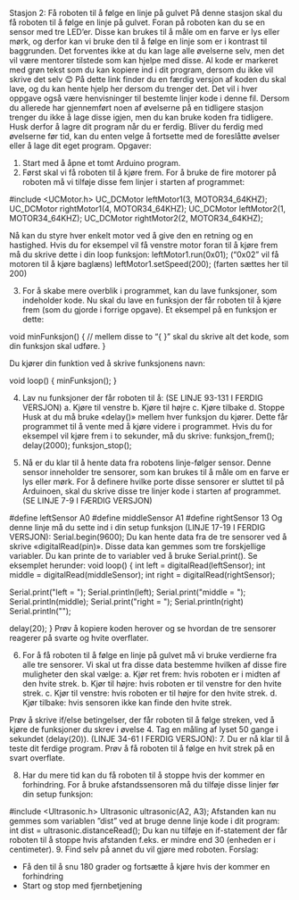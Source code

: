 Stasjon 2: Få roboten til å følge en linje på gulvet
På denne stasjon skal du få roboten til å følge en linje på gulvet. Foran på roboten kan du se en sensor med tre LED’er. Disse kan brukes til å måle om en farve er lys eller mørk, og derfor kan vi bruke den til å følge en linje som er i kontrast til baggrunden. Det forventes ikke at du kan lage alle øvelserne selv, men det vil være mentorer tilstede som kan hjelpe med disse.
Al kode er markeret med grøn tekst som du kan kopiere ind i dit program, dersom du ikke vil skrive det selv 😊
På dette link finder du en færdig versjon af koden du skal lave, og du kan hente hjelp her dersom du trenger det. Det vil i hver oppgave også være henvisninger til bestemte linjer kode i denne fil.
Dersom du allerede har gjennemført noen af øvelserne på en tidligere stasjon trenger du ikke å lage disse igjen, men du kan bruke koden fra tidligere. Husk derfor å lagre dit program når du er ferdig.
Bliver du ferdig med øvelserne før tid, kan du enten velge å fortsette med de foreslåtte øvelser eller å lage dit eget program.
Opgaver:
1.	Start med å åpne et tomt Arduino program.
2.	Først skal vi få roboten til å kjøre frem. For å bruke de fire motorer på roboten må vi tilføje disse fem linjer i starten af programmet:

#include <UCMotor.h>
UC_DCMotor leftMotor1(3, MOTOR34_64KHZ);
UC_DCMotor rightMotor1(4, MOTOR34_64KHZ);
UC_DCMotor leftMotor2(1, MOTOR34_64KHZ);
UC_DCMotor rightMotor2(2, MOTOR34_64KHZ);

Nå kan du styre hver enkelt motor ved å give den en retning og en hastighed. Hvis du for eksempel vil få venstre motor foran til å kjøre frem må du skrive dette i din loop funksjon:
leftMotor1.run(0x01); 			(“0x02” vil få motoren til å kjøre baglæns)
leftMotor1.setSpeed(200);		(farten sættes her til 200)

3.	For å skabe mere overblik i programmet, kan du lave funksjoner, som indeholder kode. Nu skal du lave en funksjon der får roboten til å kjøre frem (som du gjorde i forrige opgave). Et eksempel på en funksjon er dette:

void minFunksjon() {
    // mellem disse to “{ }” skal du skrive alt det kode, som din funksjon skal udføre.
}

Du kjører din funktion ved å skrive funksjonens navn:
	
void loop() {
minFunksjon();
}

4.	Lav nu funksjoner der får roboten til å:		(SE LINJE 93-131 I FERDIG VERSJON)
a.	Kjøre til venstre
b.	Kjøre til højre
c.	Kjøre tilbake
d.	Stoppe
Husk at du må bruke «delay()» mellem hver funksjon du kjører. Dette får programmet til å vente med å kjøre videre i programmet. Hvis du for eksempel vil kjøre frem i to sekunder, må du skrive:
funksjon_frem();
delay(2000);
funksjon_stop();

5.	Nå er du klar til å hente data fra robotens linje-følger sensor. Denne sensor inneholder tre sensorer, som kan brukes til å måle om en farve er lys eller mørk. For å definere hvilke porte disse sensorer er sluttet til på Arduinoen, skal du skrive disse tre linjer kode i starten af programmet. (SE LINJE 7-9 I FÆRDIG VERSJON)

#define leftSensor    A0
#define middleSensor  A1
#define rightSensor   13
Og denne linje må du sette ind i din setup funksjon (LINJE 17-19 I FERDIG VERSJON):
Serial.begin(9600);
Du kan hente data fra de tre sensorer ved å skrive «digitalRead(pin)». Disse data kan gemmes som tre forskjellige variabler. Du kan printe de to variabler ved å bruke Serial.print(). Se eksemplet herunder:
void loop() {
int left = digitalRead(leftSensor); 
int middle = digitalRead(middleSensor);
int right = digitalRead(rightSensor);

Serial.print("left = "); Serial.println(left);
Serial.print("middle = "); Serial.println(middle);
Serial.print("right = "); Serial.println(right)
Serial.println("");

delay(20);
}
	Prøv å kopiere koden herover og se hvordan de tre sensorer reagerer på svarte og hvite overflater.

6.	For å få roboten til å følge en linje på gulvet må vi bruke verdierne fra alle tre sensorer.  Vi skal ut fra disse data bestemme hvilken af disse fire muligheter den skal vælge:
a.	Kjør ret frem: hvis roboten er i midten af den hvite strek.
b.	Kjør til højre: hvis roboten er til venstre for den hvite strek.
c.	Kjør til venstre: hvis roboten er til højre for den hvite strek.
d.	Kjør tilbake: hvis sensoren ikke kan finde den hvite strek.

Prøv å skrive if/else betingelser, der får roboten til å følge streken, ved å kjøre de funksjoner du skrev  i øvelse 4. Tag en måling af lyset 50 gange i sekundet (delay(20)). (LINJE 34-61 I FERDIG VERSJON):
7.	Du er nå klar til å teste dit ferdige program. Prøv å få roboten til å følge en hvit strek på en svart overflate.

8.	Har du mere tid kan du få roboten til å stoppe hvis der kommer en forhindring. For å bruke afstandssensoren må du tilføje disse linjer før din setup funksjon:

#include <Ultrasonic.h>
Ultrasonic ultrasonic(A2, A3);
	Afstanden kan nu gemmes som variablen ”dist” ved at bruge denne linje kode i dit program:
		  int  dist = ultrasonic.distanceRead();
Du kan nu tilføje en if-statement der får roboten til å stoppe hvis afstanden f.eks. er mindre end 30 (enheden er i centimeter).
9.	Find selv på annet du vil gjøre med roboten. Forslag:
-	Få den til å snu 180 grader og fortsætte å kjøre hvis der kommer en forhindring
-	Start og stop med fjernbetjening

